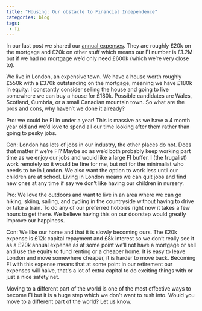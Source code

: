 ```yaml
---
title: "Housing: Our obstacle to Financial Independence"
categories: blog
tags:
 - fi
---
```


In our last post we shared our [annual expenses](https://fruminalism.github.io/blog/whats-our-fi-number/). They are
roughly £20k on the mortgage and £20k on other stuff which means our FI number is £1.2M but if we had no mortgage we’d
only need £600k (which we’re very close to).

We live in London, an expensive town. We have a house worth roughly £550k with a £370k outstanding on the mortgage,
meaning we have £180k in equity. I constantly consider selling the house and going to live somewhere we can buy a house
for £180k. Possible candidates are Wales, Scotland, Cumbria, or a small Canadian mountain town. So what are the pros and
cons, why haven’t we done it already?

Pro: we could be FI in under a year! This is massive as we have a 4 month year old and we’d love to spend all our time
looking after them rather than going to pesky jobs.

Con: London has lots of jobs in our industry, the other places do not. Does that matter if we’re FI? Maybe so as we’d
both probably keep working part time as we enjoy our jobs and would like a large FI buffer. I (the frugalist) work
remotely so it would be fine for me, but not for the minimalist who needs to be in London. We also want the option to
work less until our children are at school. Living in London means we can quit jobs and find new ones at any time if
say we don’t like having our children in nursery.

Pro: We love the outdoors and want to live in an area where we can go hiking, skiing, sailing, and cycling in the
countryside without having to drive or take a train. To do any of our preferred hobbies right now it takes a few hours
to get there. We believe having this on our doorstep would greatly improve our happiness.

Con: We like our home and that it is slowly becoming ours. The £20k expense is £12k capital repayment and £8k interest
so we don’t really see it as a £20k annual expense as at some point we’ll not have a mortgage or sell and use the
equity to fund renting or a cheaper home. It is easy to leave London and move somewhere cheaper, it is harder to move
back. Becoming FI with this expense means that at some point in our retirement our expenses will halve, that's a lot of
extra capital to do exciting things with or just a nice safety net.

Moving to a different part of the world is one of the most effective ways to become FI but it is a huge step which we
don’t want to rush into. Would you move to a different part of the world? Let us know.

